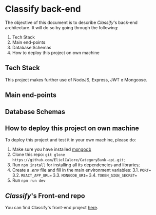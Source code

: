 # Classify back-end

The objective of this document is to describe _Classify_'s back-end architecture. It will do so by going through the following:

1.  Tech Stack
2.  Main end-points
3.  Database Schemas
4.  How to deploy this project on own machine

## Tech Stack

This project makes further use of NodeJS, Express, JWT e Mongoose.

## Main end-points

## Database Schemas

## How to deploy this project on own machine

To deploy this project and test it in your own machine, please do:

1.  Make sure you have installed [mongodb](https://www.mongodb.com/try/download/community)
2.  Clone this repo: `git glone https://github.com/ElielCalore/CategoryBank-api.git`;
3.  Run `npm install` for installing all its dependencies and libraries;
4.  Create a _.env_ file and fill in the main environment variables:
    3.1. `PORT=`
    3.2. `REACT_APP_URL=`
    3.3. `MONGODB_URI=`
    3.4. `TOKEN_SIGN_SECRET=`
5.  Run `npm run dev`

## _Classify_'s Front-end repo

You can find Classify's front-end project [here](https://github.com/ElielCalore/CategoryBank-React).
